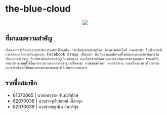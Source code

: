 # the-blue-cloud
<div align="center">
<img src="https://media.discordapp.net/attachments/945630981069627455/979811722628063293/unknown.png?width=960&height=676"><br>
</div>
          
## ที่มาและความสำคัญ
	เนื่องจากการติดต่อเอกสารทั้งการลงทะเบียนเพิ่ม การเขียนเอกสารคำร้อง ของทางคณะไอที ลาดกระบัง ในปัจจุบันมีการฅติดต่อสื่อสารกันผ่านทาง Facebook Group เป็นหลัก ซึ่งเป็นแพลตฟอร์มที่ไม่ค่อยสะดวกสำหรับการจัดเรียงเอกสารต่างๆ อีกทั้งยังต้องติดต่อกับผู้เกี่ยวข้องเอง และไม่ทราบถึงสถานะการดำเนินการของเอกสาร เราเลยได้ทำการทำระบบที่ใช้ในการรวบรวมเอกสารต่างๆภายในคณะ อาทิเช่นคำร้อง เอกสารต่างๆ และเป็นช่องทางในการส่งเอกสารพร้อมทั้งติดตามสถานะของเอกสารได้ผ่านระบบของเรา
  
  
## รายชื่อสมาชิก
* 61070065 | นายทศวรรษ	จันทะพิทักษ์
* 62070036 | นางสาวจุฬาลักษณ์ เอื้อสกุล 
* 62070039 | นางสาวชญานิน อินทร์สุข
